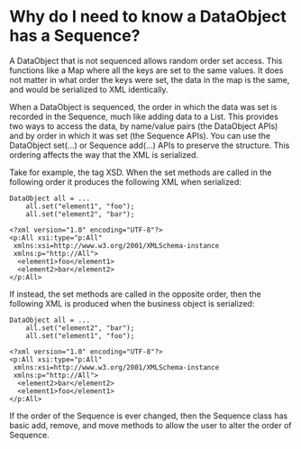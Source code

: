 <!-- image -->

# Why do I need to know a DataObject has a Sequence?

A DataObject that is not sequenced allows random order set access. This functions like a Map
where all the keys are set to the same values. It does not matter in what order the keys were set,
the data in the map is the same, and would be serialized to XML identically.

When a DataObject is sequenced, the order in which the data was set is recorded in the Sequence,
much like adding data to a List. This provides two ways to access the data, by name/value pairs (the
DataObject APIs) and by order in which it was set (the Sequence APIs). You can use the DataObject
set(...) or Sequence add(...) APIs to preserve the structure. This ordering affects the way that the
XML is serialized.

Take for example, the <all/> tag XSD. When the set methods are called in the following order
it produces the following XML when serialized:

```
DataObject all = ...
	all.set("element1", "foo");
	all.set("element2", "bar");

<?xml version="1.0" encoding="UTF-8"?>
<p:All xsi:type="p:All" 
 xmlns:xsi=http://www.w3.org/2001/XMLSchema-instance 
 xmlns:p="http://All">
  <element1>foo</element1>
  <element2>bar</element2>
</p:All>
```

If instead, the set methods are called in the opposite order, then the following XML is produced
when the business object is serialized:

```
DataObject all = ...
	all.set("element2", "bar");
	all.set("element1", "foo");

<?xml version="1.0" encoding="UTF-8"?>
<p:All xsi:type="p:All" 
 xmlns:xsi=http://www.w3.org/2001/XMLSchema-instance 
 xmlns:p="http://All">
  <element2>bar</element2>
  <element1>foo</element1>
</p:All>
```

If the order of the Sequence is ever changed, then the Sequence class has basic add, remove, and
move methods to allow the user to alter the order of Sequence.